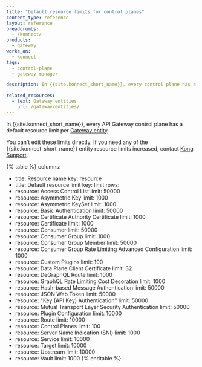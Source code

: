 ```yaml
---
title: "Default resource limits for control planes"
content_type: reference
layout: reference
breadcrumbs: 
  - /konnect/
products:
  - gateway
works_on:
  - konnect
tags:
  - control-plane
  - gateway-manager

description: In {{site.konnect_short_name}}, every control plane has a default resource limit per Gateway entity.

related_resources:
  - text: Gateway entities
    url: /gateway/entities/
---
```


In {{site.konnect_short_name}}, every API Gateway control plane has a default resource limit per [Gateway entity](/gateway/entities/).

You can't edit these limits directly. 
If you need any of the {{site.konnect_short_name}} entity resource limits increased, contact [Kong Support](https://support.konghq.com). 

<!--vale off-->
{% table %}
columns:
  - title: Resource name
    key: resource
  - title: Default resource limit
    key: limit
rows:
  - resource: Access Control List
    limit: 50000
  - resource: Asymmetric Key
    limit: 1000
  - resource: Asymmetric KeySet
    limit: 1000
  - resource: Basic Authentication
    limit: 50000
  - resource: Certificate Authority Certificate
    limit: 1000
  - resource: Certificate
    limit: 1000
  - resource: Consumer
    limit: 50000
  - resource: Consumer Group
    limit: 1000
  - resource: Consumer Group Member
    limit: 50000
  - resource: Consumer Group Rate Limiting Advanced Configuration
    limit: 1000
  - resource: Custom Plugins
    limit: 100
  - resource: Data Plane Client Certificate
    limit: 32
  - resource: DeGraphQL Route
    limit: 1000
  - resource: GraphQL Rate Limiting Cost Decoration
    limit: 1000
  - resource: Hash-based Message Authentication
    limit: 50000
  - resource: JSON Web Token
    limit: 50000
  - resource: "Key (API Key) Authentication"
    limit: 50000
  - resource: Mutual Transport Layer Security Authentication
    limit: 50000
  - resource: Plugin Configuration
    limit: 10000
  - resource: Route
    limit: 10000
  - resource: Control Planes
    limit: 100
  - resource: Server Name Indication (SNI)
    limit: 1000
  - resource: Service
    limit: 10000
  - resource: Target
    limit: 10000
  - resource: Upstream
    limit: 10000
  - resource: Vault
    limit: 1000
{% endtable %}
<!--vale on-->
